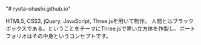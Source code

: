 "# ryota-ohashi.github.io" 

HTML5, CSS3, jQuery, JavaScript, Three.jsを用いて制作。
人間とはブラックボックスである。ということをテーマにThree.jsで黒い立方体を作製し、ポートフォリオはその中身というコンセプトです。
